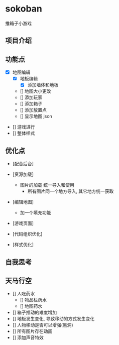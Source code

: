 # sokoban

推箱子小游戏

## 项目介绍

## 功能点

- [x] 地图编辑
  - [x] 地板编辑
    - [x] 添加墙体和地板
  - [] 地图大小更改
  - [] 添加玩家
  - [] 添加箱子
  - [] 添加放置点
  - [] 显示地图 json
- [] 游戏进行
- [] 整体样式

## 优化点

- [配合后台]
- [资源加载]
  - 图片的加载 统一导入和使用
    - 所有图片同一个地方导入, 其它地方统一获取
- [编辑地图]
  - 加一个填充功能
- [游戏页面]

- [代码组织优化]
- [样式优化]

## 自我思考

## 天马行空

- [] 人吃药水
  - [] 物品栏药水
  - [] 地图药水
- [] 箱子推动的难度增加
- [] 地板发生变化, 导致移动的方式发生变化
- [] 人物移动是否可以增强(黑洞)
- [] 所有图片存在动画
- [] 添加声音特效
